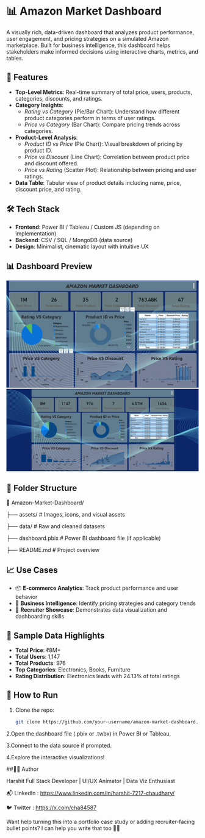 # 📊 Amazon Market Dashboard

A visually rich, data-driven dashboard that analyzes product performance, user engagement, and pricing strategies on a simulated Amazon marketplace. Built for business intelligence, this dashboard helps stakeholders make informed decisions using interactive charts, metrics, and tables.

## 🚀 Features

- **Top-Level Metrics**: Real-time summary of total price, users, products, categories, discounts, and ratings.
- **Category Insights**:
  - *Rating vs Category* (Pie/Bar Chart): Understand how different product categories perform in terms of user ratings.
  - *Price vs Category* (Bar Chart): Compare pricing trends across categories.
- **Product-Level Analysis**:
  - *Product ID vs Price* (Pie Chart): Visual breakdown of pricing by product ID.
  - *Price vs Discount* (Line Chart): Correlation between product price and discount offered.
  - *Price vs Rating* (Scatter Plot): Relationship between pricing and user ratings.
- **Data Table**: Tabular view of product details including name, price, discount price, and rating.

## 🛠️ Tech Stack

- **Frontend**: Power BI / Tableau / Custom JS (depending on implementation)
- **Backend**: CSV / SQL / MongoDB (data source)
- **Design**: Minimalist, cinematic layout with intuitive UX

## 📊 Dashboard Preview

![Amazon Market Dashboard](images/First.png)
![Amazon Market Dashboard](images/Second.png)


## 📂 Folder Structure

📁 Amazon-Market-Dashboard/ 

├── assets/ # Images, icons, and visual assets 

├── data/ # Raw and cleaned datasets 

├── dashboard.pbix # Power BI dashboard file (if applicable) 

├── README.md # Project overview


## 📈 Use Cases

- 📦 **E-commerce Analytics**: Track product performance and user behavior
- 🧠 **Business Intelligence**: Identify pricing strategies and category trends
- 🎯 **Recruiter Showcase**: Demonstrates data visualization and dashboarding skills

## 🧪 Sample Data Highlights

- **Total Price**: ₹8M+
- **Total Users**: 1,147
- **Total Products**: 976
- **Top Categories**: Electronics, Books, Furniture
- **Rating Distribution**: Electronics leads with 24.13% of total ratings

## 🧰 How to Run

1. Clone the repo:
   ```bash
   git clone https://github.com/your-username/amazon-market-dashboard.git

2.Open the dashboard file (.pbix or .twbx) in Power BI or Tableau.

3.Connect to the data source if prompted.

4.Explore the interactive visualizations!

##🙋‍♂️ Author

Harshit Full Stack Developer | UI/UX Animator | Data Viz Enthusiast 

📬 LinkedIn : https://www.linkedin.com/in/harshit-7217-chaudhary/

🐦 Twitter : https://x.com/cha84587


Want help turning this into a portfolio case study or adding recruiter-facing bullet points? I can help you write that too 💼✨
